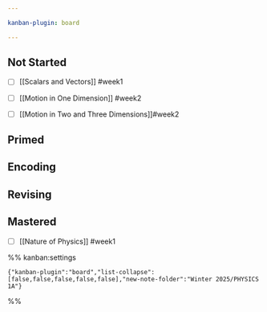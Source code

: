 ```yaml
---

kanban-plugin: board

---
```


## Not Started

- [ ] [[Scalars and Vectors]] #week1
- [ ] [[Motion in One Dimension]] #week2
- [ ] [[Motion in Two and Three Dimensions]]#week2


## Primed



## Encoding



## Revising



## Mastered

- [ ] [[Nature of Physics]] #week1




%% kanban:settings
```
{"kanban-plugin":"board","list-collapse":[false,false,false,false,false],"new-note-folder":"Winter 2025/PHYSICS 1A"}
```
%%